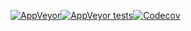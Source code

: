 [![AppVeyor](https://img.shields.io/appveyor/ci/hipolipolopigus/coverage-test.svg?style=flat-square)![AppVeyor tests](https://img.shields.io/appveyor/tests/hipolipolopigus/coverage-test.svg?style=flat-square)](https://ci.appveyor.com/project/hipolipolopigus/coverage-test)[![Codecov](https://img.shields.io/codecov/c/github/hipolipolopigus/coverage_test.svg?style=flat-square)](https://codecov.io/gh/hipolipolopigus/coverage_test)